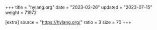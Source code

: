 +++
title = "hylang.org"
date = "2023-02-26"
updated = "2023-07-15"
weight = 71972

[extra]
source = "https://hylang.org/"
ratio = 3
size = 70
+++
